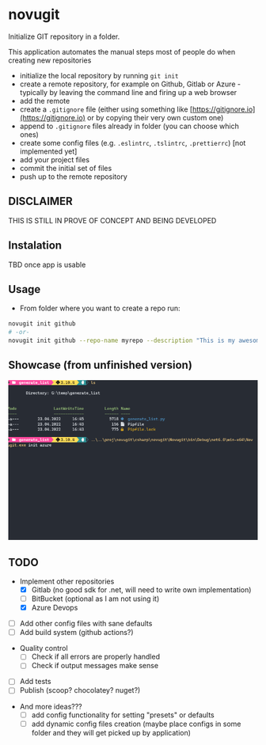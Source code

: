 # novugit

Initialize GIT repository in a folder.

This application automates the manual steps most of people do when creating new repositories

- initialize the local repository by running `git init`
- create a remote repository, for example on Github, Gitlab or Azure - typically by leaving the command line and firing up a web browser
- add the remote
- create a `.gitignore` file (either using something like [https://gitignore.io](https://gitignore.io) or by copying their very own custom one)
- append to `.gitignore` files already in folder (you can choose which ones)
- create some config files (e.g. `.eslintrc`, `.tslintrc`, `.prettierrc`) [not implemented yet]
- add your project files
- commit the initial set of files
- push up to the remote repository

## DISCLAIMER

THIS IS STILL IN PROVE OF CONCEPT AND BEING DEVELOPED

## Instalation

TBD once app is usable

## Usage

- From folder where you want to create a repo run:

```sh
novugit init github
# -or-
novugit init github --repo-name myrepo --description "This is my awesome repo"
```

## Showcase (from unfinished version)

![novugit_showcase](./novugit_showcase.gif)

## TODO

- Implement other repositories
  - [x] Gitlab (no good sdk for .net, will need to write own implementation)
  - [ ] BitBucket (optional as I am not using it)
  - [x] Azure Devops
- [ ] Add other config files with sane defaults
- [ ] Add build system (github actions?)
- Quality control
  - [ ] Check if all errors are properly handled
  - [ ] Check if output messages make sense
- [ ] Add tests
- [ ] Publish (scoop? chocolatey? nuget?)
- And more ideas???
  - [ ] add config functionality for setting "presets" or defaults
  - [ ] add dynamic config files creation (maybe place configs in some folder and they will get picked up by application)
